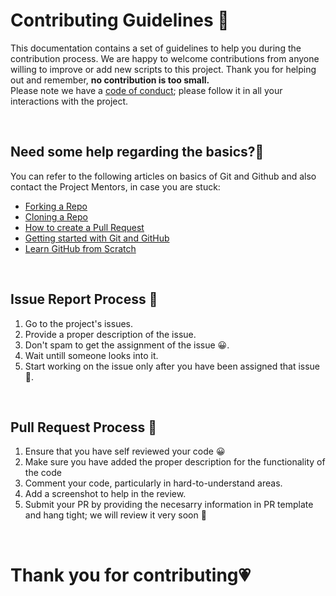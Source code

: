 # **Contributing Guidelines** 📄

This documentation contains a set of guidelines to help you during the contribution process.
We are happy to welcome contributions from anyone willing to improve or add new scripts to this project.
Thank you for helping out and remember, **no contribution is too small.**
<br>
Please note we have a [code of conduct](CODE_OF_CONDUCT.md); please follow it in all your interactions with the project.

<br>

## **Need some help regarding the basics?🤔**

You can refer to the following articles on basics of Git and Github and also contact the Project Mentors,
in case you are stuck:

- [Forking a Repo](https://help.github.com/en/github/getting-started-with-github/fork-a-repo)
- [Cloning a Repo](https://help.github.com/en/desktop/contributing-to-projects/creating-an-issue-or-pull-request)
- [How to create a Pull Request](https://opensource.com/article/19/7/create-pull-request-github)
- [Getting started with Git and GitHub](https://towardsdatascience.com/getting-started-with-git-and-github-6fcd0f2d4ac6)
- [Learn GitHub from Scratch](https://docs.github.com/en/get-started/start-your-journey/git-and-github-learning-resources)

<br>

## **Issue Report Process 📌**

1. Go to the project's issues.
2. Provide a proper description of the issue.
3. Don't spam to get the assignment of the issue 😀.
4. Wait untill someone looks into it.
5. Start working on the issue only after you have been assigned that issue 🚀.

<br>

## **Pull Request Process 🚀**

1. Ensure that you have self reviewed your code 😀
2. Make sure you have added the proper description for the functionality of the code
3. Comment your code, particularly in hard-to-understand areas.
4. Add a screenshot to help in the review.
5. Submit your PR by providing the necesarry information in PR template and hang tight; we will review it very soon 🚀

<br>

# **Thank you for contributing💗**
